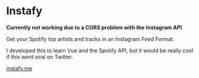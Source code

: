# Instafy
**Currently not working due to a CORS problem with the Instagram API**

Get your Spotify top artists and tracks in an Instagram Feed Format.

I developed this to learn Vue and the Spotify API, but it would be really cool if this went viral on Twitter.

[instafy.me](https://instafy.me "Take a look")
